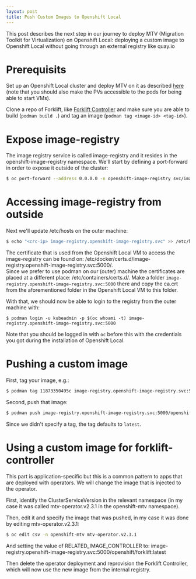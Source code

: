 ```yaml
---
layout: post
title: Push Custom Images to Openshift Local
---
```


This post describes the next step in our journey to deploy MTV (Migration Toolkit for Virtualization) on Openshift Local: deploying a custom image to Openshift Local without going through an external registry like quay.io

# Prerequisits

Set up an Openshift Local cluster and deploy MTV on it as described [here](http://ahadas.com/mtv-on-openshift-local/) (note that you should also make the PVs accessible to the pods for being able to start VMs).  

Clone a repo of Forklift, like [Forklift Controller](https://github.com/konveyor/forklift-controller) and make sure you are able to build (`podman build .`) and tag an image (`podman tag <image-id> <tag-id>`).  

# Expose image-registry

The image registry service is called image-registry and it resides in the openshift-image-registry namespace. We'll start by defining a port-forward in order to expose it outside of the cluster:  
```bash
$ oc port-forward --address 0.0.0.0 -n openshift-image-registry svc/image-registry 5000:5000 &
```

# Accessing image-registry from outside

Next we'll update /etc/hosts on the outer machine:  
```bash
$ echo "<crc-ip> image-registry.openshift-image-registry.svc" >> /etc/hosts
```

The certificate that is used from the Openshift Local VM to access the image-registry can be found on: /etc/docker/certs.d/image-registry.openshift-image-registry.svc:5000/.  
Since we prefer to use podman on our (outer) machine the certificates are placed at a different place: /etc/containers/certs.d/. Make a folder `image-registry.openshift-image-registry.svc:5000` there and copy the ca.crt from the aforementioned folder in the Openshift Local VM to this folder.  

With that, we should now be able to login to the registry from the outer machine with:
```bach
$ podman login -u kubeadmin -p $(oc whoami -t) image-registry.openshift-image-registry.svc:5000
```

Note that you should be logged in with `oc` before this with the credentials you got during the installation of Openshift Local.  

# Pushing a custom image
First, tag your image, e.g.:
```bash
$ podman tag 11873350495c image-registry.openshift-image-registry.svc:5000/openshift/forklift
```

Second, push that image:
```bash
$ podman push image-registry.openshift-image-registry.svc:5000/openshift/forklift
```

Since we didn't specify a tag, the tag defaults to `latest`.

# Using a custom image for forklift-controller
This part is application-specific but this is a common pattern to apps that are deployed with operators. We will change the image that is injected to the operator.  

First, identify the ClusterServiceVersion in the relevant namespace (in my case it was called mtv-operator.v2.3.1 in the openshift-mtv namespace).  

Then, edit it and specify the image that was pushed, in my case it was done by editing mtv-operator.v2.3.1:
```bash
$ oc edit csv -n openshift-mtv mtv-operator.v2.3.1
```
And setting the value of RELATED_IMAGE_CONTROLLER to: image-registry.openshift-image-registry.svc:5000/openshift/forklift:latest

Then delete the operator deployment and reprovision the Forklift Controller, which will now use the new image from the internal registry.
